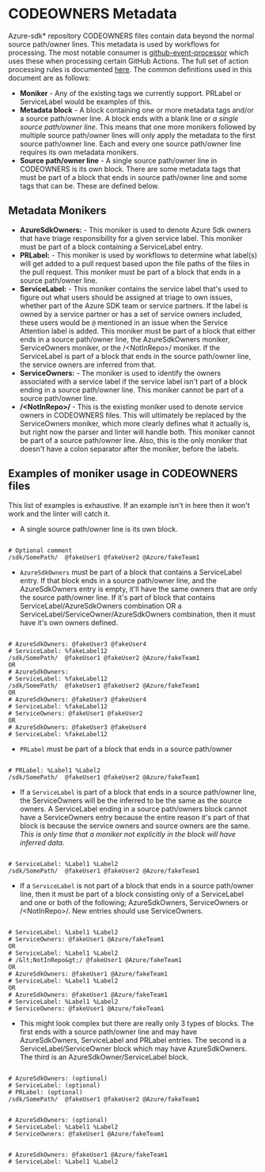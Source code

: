 # CODEOWNERS Metadata

Azure-sdk* repository CODEOWNERS files contain data beyond the normal source path/owner lines. This metadata is used by workflows for processing. The most notable consumer is [github-event-processor](https://github.com/Azure/azure-sdk-tools/tree/main/tools/github-event-processor) which uses these when processing certain GitHub Actions. The full set of action processing rules is documented [here](https://github.com/Azure/azure-sdk-tools/blob/main/tools/github-event-processor/RULES.md). The common definitions used in this document are as follows:

- **Moniker** - Any of the existing tags we currently support. PRLabel or ServiceLabel would be examples of this.
- **Metadata block** - A block containing one or more metadata tags and/or a source path/owner line. A block ends with a blank line or _a single source path/owner line_. This means that one more monikers followed by multiple source path/owner lines will only apply the metadata to the first source path/owner line. Each and every one source path/owner line requires its own metadata monikers.
- **Source path/owner line** - A single source path/owner line in CODEOWNERS is its own block. There are some metadata tags that must be part of a block that ends in source path/owner line and some tags that can be. These are defined below.

## Metadata Monikers

- **AzureSdkOwners:** - This moniker is used to denote Azure Sdk owners that have triage responsibility for a given service label. This moniker must be part of a block containing a ServiceLabel entry.
- **PRLabel:** - This moniker is used by workflows to determine what label(s) will get added to a pull request based upon the file paths of the files in the pull request. This moniker must be part of a block that ends in a source path/owner line.
- **ServiceLabel:** - This moniker contains the service label that's used to figure out what users should be assigned at triage to own issues, whether part of the Azure SDK team or service partners. If the label is owned by a service partner or has a set of service owners included, these users would be `@` mentioned in an issue when the Service Attention label is added. This moniker must be part of a block that either ends in a source path/owner line, the AzureSdkOwners moniker, ServiceOwners moniker, or the /&lt;NotInRepo&gt;/ moniker. If the ServiceLabel is part of a block that ends in the source path/owner line, the service owners are inferred from that.
- **ServiceOwners:** - The moniker is used to identify the owners associated with a service label if the service label isn't part of a block ending in a source path/owner line. This moniker cannot be part of a source path/owner line.
- **/&lt;NotInRepo&gt;/** - This is the existing moniker used to denote service owners in CODEOWNERS files. This will ultimately be replaced by the ServiceOwners moniker, which more clearly defines what it actually is, but right now the parser and linter will handle both. This moniker cannot be part of a source path/owner line. Also, this is the only moniker that doesn't have a colon separator after the moniker, before the labels.

## Examples of moniker usage in CODEOWNERS files

This list of examples is exhaustive. If an example isn't in here then it won't work and the linter will catch it.

- A single source path/owner line is its own block.

```text

# Optional comment
/sdk/SomePath/  @fakeUser1 @fakeUser2 @Azure/fakeTeam1

```

- `AzureSdkOwners` must be part of a block that contains a ServiceLabel entry. If that block ends in a source path/owner line, and the AzureSdkOwners entry is empty, it'll have the same owners that are only the source path/owner line. If it's part of block that contains ServiceLabel/AzureSdkOwners combination OR a ServiceLabel/ServiceOwner/AzureSdkOwners combination, then it must have it's own owners defined.

```text

# AzureSdkOwners: @fakeUser3 @fakeUser4
# ServiceLabel: %fakeLabel12
/sdk/SomePath/  @fakeUser1 @fakeUser2 @Azure/fakeTeam1
OR
# AzureSdkOwners:
# ServiceLabel: %fakeLabel12
/sdk/SomePath/  @fakeUser1 @fakeUser2 @Azure/fakeTeam1
OR
# AzureSdkOwners: @fakeUser3 @fakeUser4
# ServiceLabel: %fakeLabel12
# ServiceOwners: @fakeUser1 @fakeUser2
OR
# AzureSdkOwners: @fakeUser3 @fakeUser4
# ServiceLabel: %fakeLabel12

```

- `PRLabel` must be part of a block that ends in a source path/owner

```text

# PRLabel: %Label1 %Label2
/sdk/SomePath/  @fakeUser1 @fakeUser2 @Azure/fakeTeam1

```

- If a `ServiceLabel` is part of a block that ends in a source path/owner line, the ServiceOwners will be the inferred to be the same as the source owners. A ServiceLabel ending in a source path/owners block cannot have a ServiceOwners entry because the entire reason it's part of that block is because the service owners and source owners are the same. _This is only time that a moniker not explicitly in the block will have inferred data._

```text

# ServiceLabel: %Label1 %Label2
/sdk/SomePath/  @fakeUser1 @fakeUser2 @Azure/fakeTeam1

```

- If a `ServiceLabel` is not part of a block that ends in a source path/owner line, then it must be part of a block consisting only of a ServiceLabel and one or both of the following; AzureSdkOwners, ServiceOwners or /&lt;NotInRepo&gt;/. New entries should use ServiceOwners.

```text

# ServiceLabel: %Label1 %Label2
# ServiceOwners: @fakeUser1 @Azure/fakeTeam1
OR
# ServiceLabel: %Label1 %Label2
# /&lt;NotInRepo&gt;/ @fakeUser1 @Azure/fakeTeam1
OR
# AzureSdkOwners: @fakeUser1 @Azure/fakeTeam1
# ServiceLabel: %Label1 %Label2
OR
# AzureSdkOwners: @fakeUser1 @Azure/fakeTeam1
# ServiceLabel: %Label1 %Label2
# ServiceOwners: @fakeUser1 @Azure/fakeTeam1
```

- This might look complex but there are really only 3 types of blocks. The first ends with a source path/owner line and may have AzureSdkOwners, ServiceLabel and PRLabel entries. The second is a ServiceLabel/ServiceOwner block which may have AzureSdkOwners. The third is an AzureSdkOwner/ServiceLabel block.

```text

# AzureSdkOwners: (optional)
# ServiceLabel: (optional)
# PRLabel: (optional)
/sdk/SomePath/  @fakeUser1 @fakeUser2 @Azure/fakeTeam1

```

```text

# AzureSdkOwners: (optional)
# ServiceLabel: %Label1 %Label2
# ServiceOwners: @fakeUser1 @Azure/fakeTeam1

```

```text

# AzureSdkOwners: @fakeUser1 @Azure/fakeTeam1
# ServiceLabel: %Label1 %Label2

```
